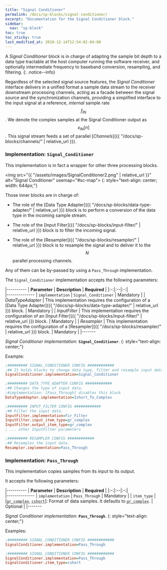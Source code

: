 ```yaml
---
title: "Signal Conditioner"
permalink: /docs/sp-blocks/signal-conditioner/
excerpt: "Documentation for the Signal Conditioner block."
sidebar:
  nav: "sp-block"
toc: true
toc_sticky: true
last_modified_at: 2018-12-14T12:54:02-04:00
---
```




A _Signal Conditioner_ block is in charge of adapting the sample bit depth to a
data type tractable at the host computer running the software receiver, and
optionally intermediate frequency to baseband conversion, resampling, and
filtering.
{: .notice--info}

Regardless of the selected signal source features, the _Signal Conditioner_
interface delivers in a unified format a sample data stream to the receiver
downstream processing channels, acting as a facade between the signal source and
the synchronization channels, providing a simplified interface to the input
signal at a reference, _internal_ sample rate $$ f_{IN} $$. We denote the
complex samples at the Signal Conditioner output as $$ x_{\text{IN}}[n] $$. This
signal stream feeds a set of parallel [_Channels_]({{
"/docs/sp-blocks/channels/" | relative_url }}).


### Implementation: `Signal_Conditioner`

This implementation is in fact a wrapper for other three processing blocks.

<a name="signal-conditioner"></a>

<span class="invert-colors"><img src="{{ "/assets/images/SignalConditioner2.png" | relative_url }}" alt="Signal Conditioner" usemap="#sc-map"></span>
{: style="text-align: center; width: 644px;"}


<map name="sc-map" id="Diagram-sc-map">
   <area alt="Data Type Adapter" title="Data Type Adapter" href="{{ "/docs/sp-blocks/data-type-adapter/" | relative_url }}" coords="176,38,267,76" shape="rect" style="outline:none;" target="_self">
   <area alt="Input Filter" title="Input Filter" href="{{ "/docs/sp-blocks/input-filter/" | relative_url }}" coords="291,38,384,76" shape="rect" style="outline:none;" target="_self">
   <area alt="Resampler" title="Resampler" href="{{ "/docs/sp-blocks/resampler/" | relative_url }}" coords="409,38,502,76" shape="rect" style="outline:none;" target="_self">
</map>


Those inner blocks are in charge of:

* The role of the [Data Type Adapter]({{ "/docs/sp-blocks/data-type-adapter/" |
relative_url }}) block is to perform a conversion of the data type in the
incoming sample stream.

* The role of the [Input Filter]({{ "/docs/sp-blocks/input-filter/" |
relative_url }}) block is to filter the incoming signal.

* The role of the [Resampler]({{ "/docs/sp-blocks/resampler/" | relative_url }})
block is to resample the signal and to deliver it to the $$ N $$ parallel
processing channels.

Any of them can be by-passed by using a `Pass_Through` implementation.

The `Signal_Conditioner` implementation accepts the following parameters:

|----------
|  **Parameter**  |  **Description** | **Required** |
|:-:|:--|:-:|    
|--------------
| `implementation` | `Signal_Conditioner` | Mandatory |
| _DataTypeAdapter_ | This implementation requires the configuration of a [Data Type Adapter]({{ "/docs/sp-blocks/data-type-adapter/" | relative_url }}) block. | Mandatory |
| _InputFilter_ | This implementation requires the configuration of an [Input Filter]({{ "/docs/sp-blocks/input-filter/" | relative_url }}) block. | Mandatory |
| _Resampler_ | This implementation requires the configuration of a [Resampler]({{ "/docs/sp-blocks/resampler/" | relative_url }}) block. | Mandatory |
|-------

  _Signal Conditioner implementation:_ **`Signal_Conditioner`**.
  {: style="text-align: center;"}

Example:

```ini
;######### SIGNAL_CONDITIONER CONFIG ############
;## It holds blocks to change data type, filter and resample input data.
SignalConditioner.implementation=Signal_Conditioner

;######### DATA_TYPE_ADAPTER CONFIG ############
;## Changes the type of input data.
;#implementation: [Pass_Through] disables this block
DataTypeAdapter.implementation=Ishort_To_Complex

;######### INPUT_FILTER CONFIG ############
;## Filter the input data.
InputFilter.implementation=Fir_Filter
InputFilter.input_item_type=gr_complex
InputFilter.output_item_type=gr_complex
; ... other InputFilter parameters

;######### RESAMPLER CONFIG ############
;## Resamples the input data.
Resampler.implementation=Pass_Through
```

### Implementation: `Pass_Through`

This implementation copies samples from its input to its output.

It accepts the following parameters:

|----------
|  **Parameter**  |  **Description** | **Required** |
|:-:|:--|:-:|    
|--------------
| `implementation` | `Pass_Through` | Mandatory |
| `item_type` |  [<abbr id="data-type" title="Complex samples with real and imaginary parts of type 32-bit floating point. C++ name: std::complex<float>">`gr_complex`</abbr>, <abbr id="data-type" title="Complex samples with real and imaginary parts of type signed 16-bit integer. C++ name: lv_16sc_t (custom definition of std::complex<int16_t>)">`cshort`</abbr>]: Format of data samples. It defaults to <abbr id="data-type" title="Complex samples with real and imaginary parts of type 32-bit floating point. C++ name: std::complex<float>">`gr_complex`</abbr>. | Optional |
|-------

  _Signal Conditioner implementation:_ **`Pass_Through`**.
  {: style="text-align: center;"}

Examples:

```ini
;######### SIGNAL_CONDITIONER CONFIG ############
SignalConditioner.implementation=Pass_Through
```

```ini
;######### SIGNAL_CONDITIONER CONFIG ############
SignalConditioner.implementation=Pass_Through
SignalConditioner.item_type=cshort
```

<link rel="prerender" href="{{ "/docs/sp-blocks/data-type-adapter/" | relative_url }}">
<link rel="prerender" href="{{ "/docs/sp-blocks/input-filter/" | relative_url }}">
<link rel="prerender" href="{{ "/docs/sp-blocks/resampler/" | relative_url }}">
